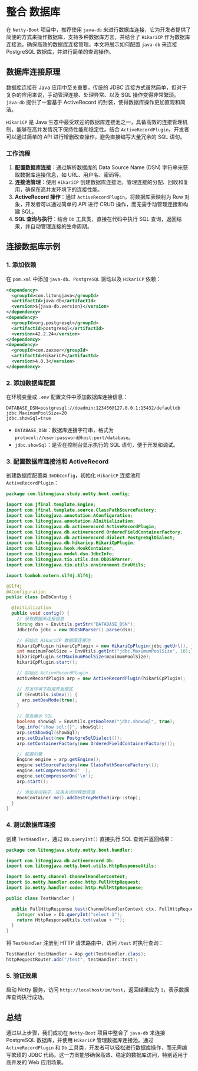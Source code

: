 # 整合 数据库

在 `Netty-Boot` 项目中，推荐使用 `java-db` 来进行数据库连接，它为开发者提供了简便的方式来操作数据库，支持多种数据库方言，并结合了 `HikariCP` 作为数据库连接池，确保高效的数据库连接管理。本文将展示如何配置 `java-db` 来连接 PostgreSQL 数据库，并进行简单的查询操作。

## 数据库连接原理

数据库连接在 Java 应用中至关重要，传统的 JDBC 连接方式虽然简单，但对于复杂的应用来说，手动管理连接、处理异常、以及 SQL 操作变得非常繁琐。`java-db` 提供了一套基于 ActiveRecord 的封装，使得数据库操作更加直观和简洁。

`HikariCP` 是 Java 生态中最受欢迎的数据库连接池之一，具备高效的连接管理机制，能够在高并发情况下保持性能和稳定性。结合 `ActiveRecordPlugin`，开发者可以通过简单的 API 进行增删改查操作，避免直接编写大量冗余的 SQL 语句。

### 工作流程

1. **配置数据库连接**：通过解析数据库的 Data Source Name (DSN) 字符串来获取数据库连接信息，如 URL、用户名、密码等。
2. **连接池管理**：使用 `HikariCP` 创建数据库连接池，管理连接的分配、回收和复用，确保在高并发环境下的连接性能。
3. **ActiveRecord 操作**：通过 `ActiveRecordPlugin`，将数据库表映射为 Row 对象，开发者可以通过简单的 API 进行 CRUD 操作，而无需手动管理连接和构建 SQL。
4. **SQL 查询与执行**：结合 `Db` 工具类，直接在代码中执行 SQL 查询，返回结果，并自动管理连接的生命周期。

## 连接数据库示例

### 1. 添加依赖

在 `pom.xml` 中添加 `java-db`、`PostgreSQL` 驱动以及 `HikariCP` 依赖：

```xml
<dependency>
  <groupId>com.litongjava</groupId>
  <artifactId>java-db</artifactId>
  <version>${java-db.version}</version>
</dependency>
<dependency>
  <groupId>org.postgresql</groupId>
  <artifactId>postgresql</artifactId>
  <version>42.2.24</version>
</dependency>
<dependency>
  <groupId>com.zaxxer</groupId>
  <artifactId>HikariCP</artifactId>
  <version>4.0.3</version>
</dependency>
```

### 2. 添加数据库配置

在环境变量或 `.env` 配置文件中添加数据库连接信息：

```
DATABASE_DSN=postgresql://doadmin:123456@127.0.0.1:15432/defaultdb
jdbc.MaximumPoolSize=20
jdbc.showSql=true
```

- `DATABASE_DSN`：数据库连接字符串，格式为 `protocol://user:password@host:port/database`。
- `jdbc.showSql`：是否在控制台显示执行的 SQL 语句，便于开发和调试。

### 3. 配置数据库连接池和 ActiveRecord

创建数据库配置类 `ImDbConfig`，初始化 `HikariCP` 连接池和 `ActiveRecordPlugin`：

```java
package com.litongjava.study.netty.boot.config;

import com.jfinal.template.Engine;
import com.jfinal.template.source.ClassPathSourceFactory;
import com.litongjava.annotation.AConfiguration;
import com.litongjava.annotation.AInitialization;
import com.litongjava.db.activerecord.ActiveRecordPlugin;
import com.litongjava.db.activerecord.OrderedFieldContainerFactory;
import com.litongjava.db.activerecord.dialect.PostgreSqlDialect;
import com.litongjava.db.hikaricp.HikariCpPlugin;
import com.litongjava.hook.HookContainer;
import com.litongjava.model.dsn.JdbcInfo;
import com.litongjava.tio.utils.dsn.DbDSNParser;
import com.litongjava.tio.utils.environment.EnvUtils;

import lombok.extern.slf4j.Slf4j;

@Slf4j
@AConfiguration
public class ImDbConfig {

  @Initialization
  public void config() {
    // 获取数据库连接信息
    String dsn = EnvUtils.getStr("DATABASE_DSN");
    JdbcInfo jdbc = new DbDSNParser().parse(dsn);

    // 初始化 HikariCP 数据库连接池
    HikariCpPlugin hikariCpPlugin = new HikariCpPlugin(jdbc.getUrl(), jdbc.getUser(), jdbc.getPswd());
    int maximumPoolSize = EnvUtils.getInt("jdbc.MaximumPoolSize", 10);
    hikariCpPlugin.setMaximumPoolSize(maximumPoolSize);
    hikariCpPlugin.start();

    // 初始化 ActiveRecordPlugin
    ActiveRecordPlugin arp = new ActiveRecordPlugin(hikariCpPlugin);

    // 开发环境下启用开发模式
    if (EnvUtils.isDev()) {
      arp.setDevMode(true);
    }

    // 是否展示 SQL
    boolean showSql = EnvUtils.getBoolean("jdbc.showSql", true);
    log.info("show sql:{}", showSql);
    arp.setShowSql(showSql);
    arp.setDialect(new PostgreSqlDialect());
    arp.setContainerFactory(new OrderedFieldContainerFactory());

    // 配置引擎
    Engine engine = arp.getEngine();
    engine.setSourceFactory(new ClassPathSourceFactory());
    engine.setCompressorOn(' ');
    engine.setCompressorOn('\n');
    arp.start();

    // 添加关闭钩子，应用关闭时释放资源
    HookContainer.me().addDestroyMethod(arp::stop);
  }
}
```

### 4. 测试数据库连接

创建 `TestHandler`，通过 `Db.queryInt()` 直接执行 SQL 查询并返回结果：

```java
package com.litongjava.study.netty.boot.handler;

import com.litongjava.db.activerecord.Db;
import com.litongjava.netty.boot.utils.HttpResponseUtils;

import io.netty.channel.ChannelHandlerContext;
import io.netty.handler.codec.http.FullHttpRequest;
import io.netty.handler.codec.http.FullHttpResponse;

public class TestHandler {

  public FullHttpResponse test(ChannelHandlerContext ctx, FullHttpRequest httpRequest) {
    Integer value = Db.queryInt("select 1");
    return HttpResponseUtils.txt(value + "");
  }
}
```

将 `TestHandler` 注册到 HTTP 请求路由中，访问 `/test` 时执行查询：

```java
TestHandler testHandler = Aop.get(TestHandler.class);
httpRequestRouter.add("/test", testHandler::test);
```

### 5. 验证效果

启动 Netty 服务，访问 `http://localhost/im/test`，返回结果应为 `1`，表示数据库查询执行成功。

## 总结

通过以上步骤，我们成功在 `Netty-Boot` 项目中整合了 `java-db` 来连接 PostgreSQL 数据库，并使用 `HikariCP` 管理数据库连接池。通过 `ActiveRecordPlugin` 和 `Db` 工具类，开发者可以轻松进行数据库操作，而无需编写繁琐的 JDBC 代码。这一方案能够确保高效、稳定的数据库访问，特别适用于高并发的 Web 应用场景。
